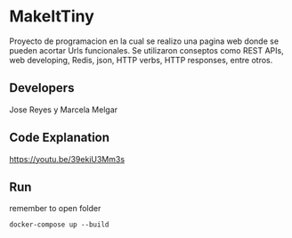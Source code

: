 # MakeItTiny
Proyecto de programacion en la cual se realizo una pagina web donde se pueden acortar Urls funcionales. Se utilizaron conseptos como REST APIs, web developing, Redis, json, HTTP verbs, HTTP responses, entre otros. 
## Developers
Jose Reyes y Marcela Melgar
## Code Explanation
https://youtu.be/39ekiU3Mm3s
## Run
remember to open folder
~~~
docker-compose up --build
~~~
